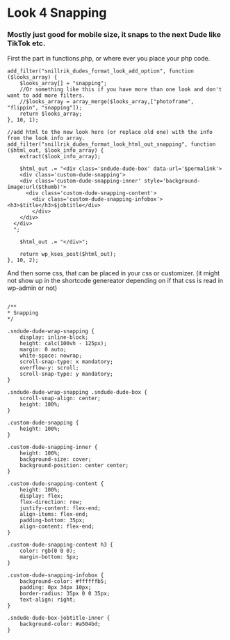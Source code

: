 
# Look 4 Snapping
### Mostly just good for mobile size, it snaps to the next Dude like TikTok etc.


First the part in functions.php, or where ever you place your php code. 

```
add_filter("snillrik_dudes_format_look_add_option", function ($looks_array) {
    $looks_array[] = "snapping";
    //Or something like this if you have more than one look and don't want to add more filters.
    //$looks_array = array_merge($looks_array,["photoframe", "flippin", "snapping"]); 
    return $looks_array;
}, 10, 1);

//add html to the new look here (or replace old one) with the info from the look info array.
add_filter("snillrik_dudes_format_look_html_out_snapping", function ($html_out, $look_info_array) {
    extract($look_info_array);

    $html_out .= "<div class='sndude-dude-box' data-url='$permalink'>
    <div class='custom-dude-snapping'>
    <div class='custom-dude-snapping-inner' style='background-image:url($thumb)'>
      <div class='custom-dude-snapping-content'>
        <div class='custom-dude-snapping-infobox'><h3>$title</h3>$jobtitle</div>
        </div>
    </div>
  </div>
  ";

    $html_out .= "</div>";

    return wp_kses_post($html_out);
}, 10, 2);
```
And then some css, that can be placed in your css or customizer. (it might not show up in the shortcode genereator depending on if that css is read in wp-admin or not)
```

/**
* Snapping
*/

.sndude-dude-wrap-snapping {
    display: inline-block;
    height: calc(100vh - 125px);
    margin: 0 auto;
    white-space: nowrap;
    scroll-snap-type: x mandatory;
    overflow-y: scroll;
    scroll-snap-type: y mandatory;
}

.sndude-dude-wrap-snapping .sndude-dude-box {
    scroll-snap-align: center;
    height: 100%;
}

.custom-dude-snapping {
    height: 100%;
}

.custom-dude-snapping-inner {
    height: 100%;
    background-size: cover;
    background-position: center center;
}

.custom-dude-snapping-content {
    height: 100%;
    display: flex;
    flex-direction: row;
    justify-content: flex-end;
    align-items: flex-end;
    padding-bottom: 35px;
    align-content: flex-end;
}

.custom-dude-snapping-content h3 {
    color: rgb(0 0 0);
    margin-bottom: 5px;
}

.custom-dude-snapping-infobox {
    background-color: #ffffffb5;
    padding: 0px 34px 10px;
    border-radius: 35px 0 0 35px;
    text-align: right;
}

.sndude-dude-box-jobtitle-inner {
    background-color: #a504bd;
}
```
